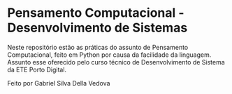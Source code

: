 # Pensamento Computacional - Desenvolvimento de Sistemas

<p>Neste repositório estão as práticas do assunto de Pensamento Computacional, feito em Python por causa da facilidade da linguagem. Assunto esse oferecido pelo curso técnico de Desenvolvimento de Sistema da ETE Porto Digital.</p>
<p>Feito por Gabriel Silva Della Vedova</p>
